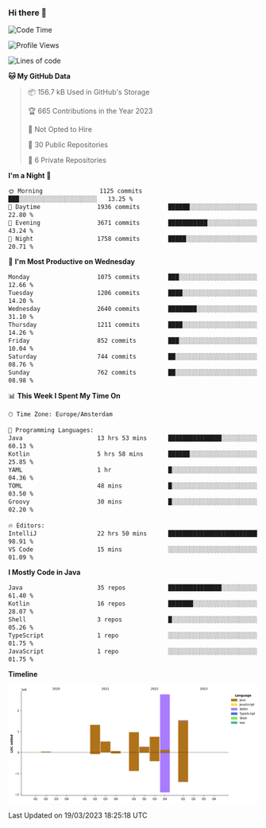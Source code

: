 ### Hi there 👋


<!--START_SECTION:waka-->
![Code Time](http://img.shields.io/badge/Code%20Time-3%2C092%20hrs%2012%20mins-blue)

![Profile Views](http://img.shields.io/badge/Profile%20Views-1-blue)

![Lines of code](https://img.shields.io/badge/From%20Hello%20World%20I%27ve%20Written-8.8%20million%20lines%20of%20code-blue)

**🐱 My GitHub Data** 

> 📦 156.7 kB Used in GitHub's Storage 
 > 
> 🏆 665 Contributions in the Year 2023
 > 
> 🚫 Not Opted to Hire
 > 
> 📜 30 Public Repositories 
 > 
> 🔑 6 Private Repositories 
 > 
**I'm a Night 🦉** 

```text
🌞 Morning                1125 commits        ███░░░░░░░░░░░░░░░░░░░░░░   13.25 % 
🌆 Daytime                1936 commits        ██████░░░░░░░░░░░░░░░░░░░   22.80 % 
🌃 Evening                3671 commits        ███████████░░░░░░░░░░░░░░   43.24 % 
🌙 Night                  1758 commits        █████░░░░░░░░░░░░░░░░░░░░   20.71 % 
```
📅 **I'm Most Productive on Wednesday** 

```text
Monday                   1075 commits        ███░░░░░░░░░░░░░░░░░░░░░░   12.66 % 
Tuesday                  1206 commits        ████░░░░░░░░░░░░░░░░░░░░░   14.20 % 
Wednesday                2640 commits        ████████░░░░░░░░░░░░░░░░░   31.10 % 
Thursday                 1211 commits        ████░░░░░░░░░░░░░░░░░░░░░   14.26 % 
Friday                   852 commits         ███░░░░░░░░░░░░░░░░░░░░░░   10.04 % 
Saturday                 744 commits         ██░░░░░░░░░░░░░░░░░░░░░░░   08.76 % 
Sunday                   762 commits         ██░░░░░░░░░░░░░░░░░░░░░░░   08.98 % 
```


📊 **This Week I Spent My Time On** 

```text
🕑︎ Time Zone: Europe/Amsterdam

💬 Programming Languages: 
Java                     13 hrs 53 mins      ███████████████░░░░░░░░░░   60.13 % 
Kotlin                   5 hrs 58 mins       ██████░░░░░░░░░░░░░░░░░░░   25.85 % 
YAML                     1 hr                █░░░░░░░░░░░░░░░░░░░░░░░░   04.36 % 
TOML                     48 mins             █░░░░░░░░░░░░░░░░░░░░░░░░   03.50 % 
Groovy                   30 mins             █░░░░░░░░░░░░░░░░░░░░░░░░   02.20 % 

🔥 Editors: 
IntelliJ                 22 hrs 50 mins      █████████████████████████   98.91 % 
VS Code                  15 mins             ░░░░░░░░░░░░░░░░░░░░░░░░░   01.09 % 
```

**I Mostly Code in Java** 

```text
Java                     35 repos            ███████████████░░░░░░░░░░   61.40 % 
Kotlin                   16 repos            ███████░░░░░░░░░░░░░░░░░░   28.07 % 
Shell                    3 repos             █░░░░░░░░░░░░░░░░░░░░░░░░   05.26 % 
TypeScript               1 repo              ░░░░░░░░░░░░░░░░░░░░░░░░░   01.75 % 
JavaScript               1 repo              ░░░░░░░░░░░░░░░░░░░░░░░░░   01.75 % 
```



**Timeline**

![Lines of Code chart](https://raw.githubusercontent.com/powercasgamer/powercasgamer/master/assets/bar_graph.png)


 Last Updated on 19/03/2023 18:25:18 UTC
<!--END_SECTION:waka-->

